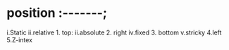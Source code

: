 # position :-------;
 i.Static
 ii.relative     1. top:
 ii.absolute     2. right
 iv.fixed        3. bottom
 v.stricky       4.left
                 5.Z-intex
  